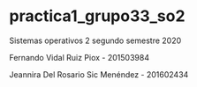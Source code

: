 # practica1_grupo33_so2
Sistemas operativos 2 segundo semestre 2020

Fernando Vidal Ruiz Piox - 201503984

Jeannira Del Rosario Sic Menéndez - 201602434
